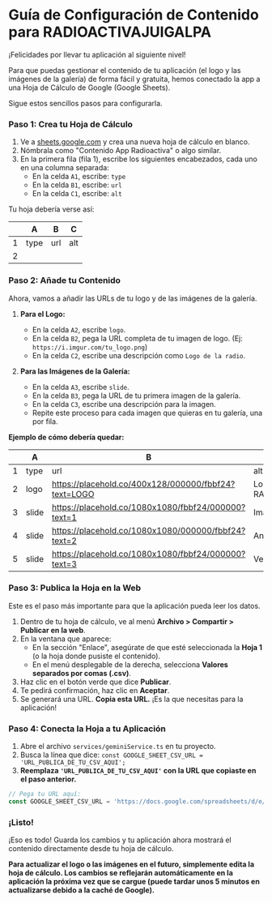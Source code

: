 # Guía de Configuración de Contenido para RADIOACTIVAJUIGALPA

¡Felicidades por llevar tu aplicación al siguiente nivel!

Para que puedas gestionar el contenido de tu aplicación (el logo y las imágenes de la galería) de forma fácil y gratuita, hemos conectado la app a una Hoja de Cálculo de Google (Google Sheets).

Sigue estos sencillos pasos para configurarla.

### Paso 1: Crea tu Hoja de Cálculo

1.  Ve a [sheets.google.com](https://sheets.google.com) y crea una nueva hoja de cálculo en blanco.
2.  Nómbrala como "Contenido App Radioactiva" o algo similar.
3.  En la primera fila (fila 1), escribe los siguientes encabezados, cada uno en una columna separada:
    *   En la celda `A1`, escribe: `type`
    *   En la celda `B1`, escribe: `url`
    *   En la celda `C1`, escribe: `alt`

Tu hoja debería verse así:

|   | A    | B                               | C               |
|---|------|---------------------------------|-----------------|
| 1 | type | url                             | alt             |
| 2 |      |                                 |                 |

### Paso 2: Añade tu Contenido

Ahora, vamos a añadir las URLs de tu logo y de las imágenes de la galería.

1.  **Para el Logo:**
    *   En la celda `A2`, escribe `logo`.
    *   En la celda `B2`, pega la URL completa de tu imagen de logo. (Ej: `https://i.imgur.com/tu_logo.png`)
    *   En la celda `C2`, escribe una descripción como `Logo de la radio`.

2.  **Para las Imágenes de la Galería:**
    *   En la celda `A3`, escribe `slide`.
    *   En la celda `B3`, pega la URL de tu primera imagen de la galería.
    *   En la celda `C3`, escribe una descripción para la imagen.
    *   Repite este proceso para cada imagen que quieras en tu galería, una por fila.

**Ejemplo de cómo debería quedar:**

|   | A       | B                                                    | C                        |
|---|---------|------------------------------------------------------|--------------------------|
| 1 | type    | url                                                  | alt                      |
| 2 | logo    | https://placehold.co/400x128/000000/fbbf24?text=LOGO | Logo de RADIOACTIVAJUIGALPA |
| 3 | slide   | https://placehold.co/1080x1080/fbbf24/000000?text=1   | Imagen de evento 1       |
| 4 | slide   | https://placehold.co/1080x1080/000000/fbbf24?text=2   | Anuncio de programa      |
| 5 | slide   | https://placehold.co/1080x1080/fbbf24/000000?text=3   | Versículo del día        |

### Paso 3: Publica la Hoja en la Web

Este es el paso más importante para que la aplicación pueda leer los datos.

1.  Dentro de tu hoja de cálculo, ve al menú **Archivo > Compartir > Publicar en la web**.
2.  En la ventana que aparece:
    *   En la sección "Enlace", asegúrate de que esté seleccionada la **Hoja 1** (o la hoja donde pusiste el contenido).
    *   En el menú desplegable de la derecha, selecciona **Valores separados por comas (.csv)**.
3.  Haz clic en el botón verde que dice **Publicar**.
4.  Te pedirá confirmación, haz clic en **Aceptar**.
5.  Se generará una URL. **Copia esta URL.** ¡Es la que necesitas para la aplicación!



### Paso 4: Conecta la Hoja a tu Aplicación

1.  Abre el archivo `services/geminiService.ts` en tu proyecto.
2.  Busca la línea que dice: `const GOOGLE_SHEET_CSV_URL = 'URL_PUBLICA_DE_TU_CSV_AQUI';`
3.  **Reemplaza `'URL_PUBLICA_DE_TU_CSV_AQUI'` con la URL que copiaste en el paso anterior.**

```typescript
// Pega tu URL aquí:
const GOOGLE_SHEET_CSV_URL = 'https://docs.google.com/spreadsheets/d/e/2PACX-1v.../pub?output=csv';
```

### ¡Listo!

¡Eso es todo! Guarda los cambios y tu aplicación ahora mostrará el contenido directamente desde tu hoja de cálculo.

**Para actualizar el logo o las imágenes en el futuro, simplemente edita la hoja de cálculo. Los cambios se reflejarán automáticamente en la aplicación la próxima vez que se cargue (puede tardar unos 5 minutos en actualizarse debido a la caché de Google).**
